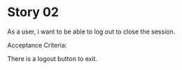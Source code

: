 # Story 02

As a user, i want to be able to log out to close the session.

Acceptance Criteria:

There is a logout button to exit.